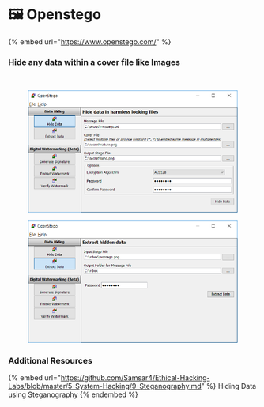 # 🖼 Openstego

{% embed url="https://www.openstego.com/" %}

### Hide any data within a cover file like Images <a href="#user-content-openstego--hide-any-data-within-a-cover-file-like-images" id="user-content-openstego--hide-any-data-within-a-cover-file-like-images"></a>

[\
](https://camo.githubusercontent.com/8641aa98136e888b3b172e264d2b195e1e19817cfb14978e14bb8243f582750f/68747470733a2f2f7777772e6f70656e737465676f2e636f6d2f696d6167652f73637265656e73686f742f30312e706e67)

<figure><img src="../.gitbook/assets/image.png" alt=""><figcaption></figcaption></figure>

<figure><img src="../.gitbook/assets/image (1).png" alt=""><figcaption></figcaption></figure>



### Additional Resources

{% embed url="https://github.com/Samsar4/Ethical-Hacking-Labs/blob/master/5-System-Hacking/9-Steganography.md" %}
Hiding Data using Steganography
{% endembed %}
